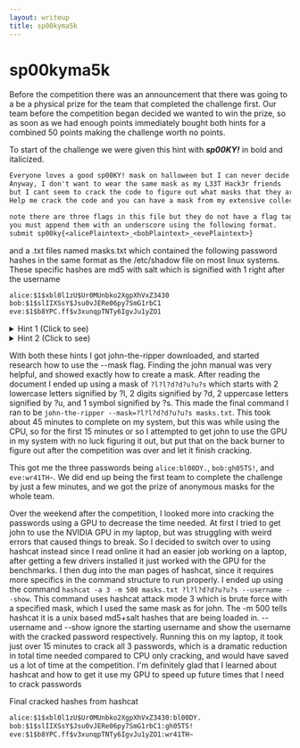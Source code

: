```yaml
---
layout: writeup
title: sp00kyma5k
---
```

# sp00kyma5k

Before the competition there was an announcement that there was going to a be a physical prize for the team that completed the challenge first. Our team before the competition began decided we wanted to win the prize, so as soon as we had enough points immediately bought both hints for a combined 50 points making the challenge worth no points.

To start of the challenge we were given this hint with **_sp00KY!_** in bold and italicized.

```txt
Everyone loves a good sp00KY! mask on halloween but I can never decide between one so I end up buying 7. 
Anyway, I don't want to wear the same mask as my L33T Hack3r friends 
but I cant seem to crack the code to figure out what masks that they are planning to wear. 
Help me crack the code and you can have a mask from my extensive collection.

note there are three flags in this file but they do not have a flag tag
you must append them with an underscore using the following format.
submit sp00ky{<alicePlaintext>_<bobPlaintext>_<evePlaintext>} 
```

and a .txt files named masks.txt which contained the following password hashes in the same format as the /etc/shadow file on most linux systems. These specific hashes are md5 with salt which is signified with $1$ right after the username

```txt
alice:$1$xbl0l1zU$Ur0MUnbko2XgpXhVxZ3430
bob:$1$slIIXSsY$Jsu0vJERe06py7SmG1rbC1
eve:$1$b8YPC.ff$v3xunqpTNTy6IgvJu1yZO1
```

<details><summary>Hint 1 (Click to see)</summary>
There are alot of sp00KY! phrases around 7 characters long...
<br>
</details>

<details><summary>Hint 2 (Click to see)</summary>
I used to know this guy John who was great with hases like this, he really loved --mask.
<br>
</details>

With both these hints I got john-the-ripper downloaded, and started research how to use the --mask flag. Finding the john manual was very helpful, and showed exactly how to create a mask. After reading the document I ended up using a mask of ```?l?l?d?d?u?u?s``` which starts with 2 lowercase letters signified by ?l, 2 digits signified by ?d, 2 uppercase letters signified by ?u, and 1 symbol signified by ?s. This made the final command I ran to be ```john-the-ripper --mask=?l?l?d?d?u?u?s masks.txt```. This took about 45 minutes to complete on my system, but this was while using the CPU, so for the first 15 minutes or so I attempted to get john to use the GPU in my system with no luck figuring it out, but put that on the back burner to figure out after the competition was over and let it finish cracking.

This got me the three passwords being ```alice:bl00DY.```, ```bob:gh05TS!```, and ```eve:wr41TH~```. We did end up being the first team to complete the challenge by just a few minutes, and we got the prize of anonymous masks for the whole team.

Over the weekend after the competition, I looked more into cracking the passwords using a GPU to decrease the time needed. At first I tried to get john to use the NVIDIA GPU in my laptop, but was struggling with weird errors that caused things to break. So I decided to switch over to using hashcat instead since I read online it had an easier job working on a laptop, after getting a few drivers installed it just worked with the GPU for the benchmarks. I then dug into the man pages of hashcat, since it requires more specifics in the command structure to run properly. I ended up using the command ```hashcat -a 3 -m 500 masks.txt ?l?l?d?d?u?u?s --username --show```. This command uses hashcat attack mode 3 which is brute force with a specified mask, which I used the same mask as for john. The -m 500 tells hashcat it is a unix based md5+salt hashes that are being loaded in. --username and --show ignore the starting username and show the username with the cracked password respectively. Running this on my laptop, it took just over 15 minutes to crack all 3 passwords, which is a dramatic reduction in total time needed compared to CPU only cracking, and would have saved us a lot of time at the competition. I'm definitely glad that I learned about hashcat and how to get it use my GPU to speed up future times that I need to crack passwords

Final cracked hashes from hashcat

```txt
alice:$1$xbl0l1zU$Ur0MUnbko2XgpXhVxZ3430:bl00DY.
bob:$1$slIIXSsY$Jsu0vJERe06py7SmG1rbC1:gh05TS!
eve:$1$b8YPC.ff$v3xunqpTNTy6IgvJu1yZO1:wr41TH~
```
